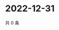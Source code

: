 # 2022-12-31

共 0 条

<!-- BEGIN WEIBO -->
<!-- 最后更新时间 Sat Dec 31 2022 16:16:37 GMT+0800 (China Standard Time) -->

<!-- END WEIBO -->
